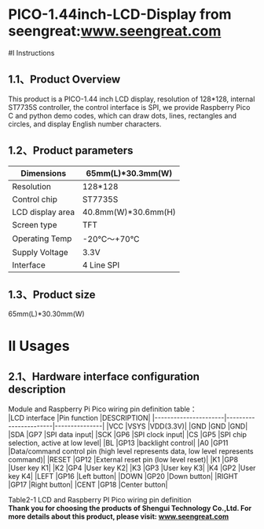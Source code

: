 PICO-1.44inch-LCD-Display from seengreat:www.seengreat.com
 =======================================
#Ⅰ Instructions
## 1.1、Product Overview
This product is a PICO-1.44 inch LCD display, resolution of 128*128, internal ST7735S controller, the control interface is SPI, we provide Raspberry Pico C and python demo codes, which can draw dots, lines, rectangles and circles, and display English number characters.<br>
## 1.2、Product parameters
|Dimensions	|65mm(L)*30.3mm(W)|
|----------------------|-----------------------|
|Resolution	|128*128|
|Control chip	|ST7735S|
|LCD display area	|40.8mm(W)*30.6mm(H)|
|Screen type	|TFT|
|Operating Temp	|-20℃～+70℃|
|Supply Voltage	|3.3V|
|Interface	|4 Line SPI|
## 1.3、Product size
65mm(L)*30.30mm(W)
# II Usages
## 2.1、Hardware interface configuration description
Module and Raspberry Pi Pico wiring pin definition table：<br>
|LCD interface	|Pin function	|DESCRIPTION|
|----------------------|-----------------------|---------------|
|VCC	|VSYS	|VDD(3.3V)|
|GND	|GND	|GND|
|SDA	|GP7	|SPI data input|
|SCK	|GP6	|SPI clock input|
|CS	|GP5	|SPI chip selection, active at low level|
|BL	|GP13	|backlight control|
|A0	|GP11	|Data/command control pin (high level represents data, low level represents command)|
|RESET	|GP12	|External reset pin (low level reset)|
|K1	|GP8	|User key K1|
|K2	|GP4	|User key K2|
|K3	|GP3	|User key K3|
|K4	|GP2	|User key K4|
|LEFT	|GP16	|Left button|
|DOWN	|GP20	|Down button|
|RIGHT	|GP17	|Right button|
|CENT	|GP18	|Center button|

Table2-1 LCD and Raspberry PI Pico wiring pin definition<br>
__Thank you for choosing the products of Shengui Technology Co.,Ltd. For more details about this product, please visit:
www.seengreat.com__

